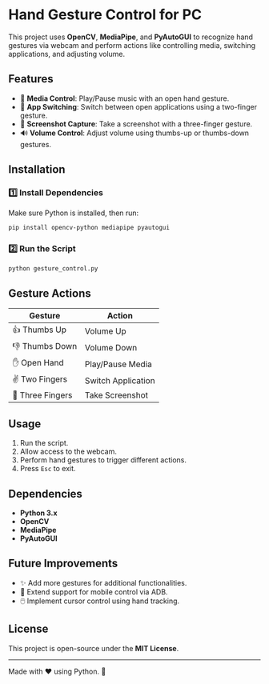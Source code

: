 # Hand Gesture Control for PC  

This project uses **OpenCV**, **MediaPipe**, and **PyAutoGUI** to recognize hand gestures via webcam and perform actions like controlling media, switching applications, and adjusting volume.  

## Features  
- 🎵 **Media Control**: Play/Pause music with an open hand gesture.  
- 🔄 **App Switching**: Switch between open applications using a two-finger gesture.  
- 📸 **Screenshot Capture**: Take a screenshot with a three-finger gesture.  
- 🔊 **Volume Control**: Adjust volume using thumbs-up or thumbs-down gestures.  

## Installation  

### 1️⃣ Install Dependencies  
Make sure Python is installed, then run:  
```sh
pip install opencv-python mediapipe pyautogui
```

### 2️⃣ Run the Script  
```sh
python gesture_control.py
```

## Gesture Actions  

| Gesture       | Action               |
|--------------|----------------------|
| 👍 Thumbs Up | Volume Up            |
| 👎 Thumbs Down | Volume Down        |
| ✋ Open Hand | Play/Pause Media     |
| ✌️ Two Fingers | Switch Application |
| 🤞 Three Fingers | Take Screenshot |

## Usage  
1. Run the script.  
2. Allow access to the webcam.  
3. Perform hand gestures to trigger different actions.  
4. Press `Esc` to exit.  

## Dependencies  
- **Python 3.x**  
- **OpenCV**  
- **MediaPipe**  
- **PyAutoGUI**  

## Future Improvements  
- ✨ Add more gestures for additional functionalities.  
- 📱 Extend support for mobile control via ADB.  
- 🖱️ Implement cursor control using hand tracking.  

## License  
This project is open-source under the **MIT License**.  

---

Made with ❤️ using Python. 🚀  
